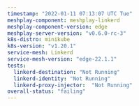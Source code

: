 ```yaml
---
timestamp: "2022-01-11 07:13:07 UTC Tue"
meshplay-component: meshplay-linkerd
meshplay-component-version: edge
meshplay-server-version: "v0.6.0-rc-3"
k8s-distro: minikube
k8s-version: "v1.20.1"
service-mesh: Linkerd
service-mesh-version: "edge-22.1.1"
tests:
  linkerd-destination: "Not Running"
  linkerd-identity: "Not Running"
  linkerd-proxy-injector:  "Not Running"
overall-status: "failing"
---
```

